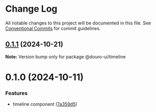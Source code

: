 # Change Log

All notable changes to this project will be documented in this file.
See [Conventional Commits](https://conventionalcommits.org) for commit guidelines.

## [0.1.1](https://github.com/Douro-ui/design-system/compare/@douro-ui/timeline@0.1.0...@douro-ui/timeline@0.1.1) (2024-10-21)

**Note:** Version bump only for package @douro-ui/timeline

# 0.1.0 (2024-10-11)

### Features

- timeline component ([7a359d5](https://github.com/Douro-ui/design-system/commit/7a359d5b8b4eb01c507e0d8b8df1adab2caecc8d))

